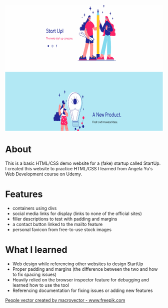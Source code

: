 <img src="https://github.com/kaspak/startup-website/blob/main/mySite/images/StartUp.gif" height="400">

# About
This is a basic HTML/CSS demo website for a (fake) startup called StartUp. I created this website to practice HTML/CSS I learned from Angela Yu's Web Development course on Udemy.

# Features
- containers using divs
- social media links for display (links to none of the official sites)
- filler descriptions to test with padding and margins
- a contact button linked to the mailto feature
- personal favicon from free-to-use stock images

# What I learned
- Web design while referencing other websites to design StartUp
- Proper padding and margins (the difference between the two and how to fix spacing issues)
- Heavily relied on the browser inspector feature for debugging and learned how to use the tool
- Referencing documentation for fixing issues or adding new features

<a href="https://www.freepik.com/vectors/people">People vector created by macrovector - www.freepik.com</a>
